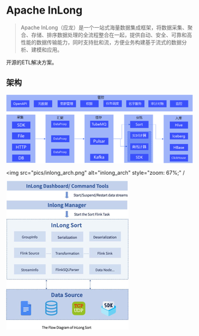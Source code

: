 # Apache InLong

> Apache InLong（应龙）是一个一站式海量数据集成框架，将数据采集、聚合、存储、排序数据处理的全流程整合在一起，提供自动、安全、可靠和高性能的数据传输能力，同时支持批和流，方便业务构建基于流式的数据分析、建模和应用。

开源的ETL解决方案。

## 架构

<img src="pics/inlong-structure-zh.png" alt="Apache InLong" style="zoom: 80%;" />

<img src="pics/inlong_arch.png" alt="inlong_arch" style="zoom: 67%;" /

<img src="pics/inlong_manager.png" alt="img" style="zoom:50%;" />

